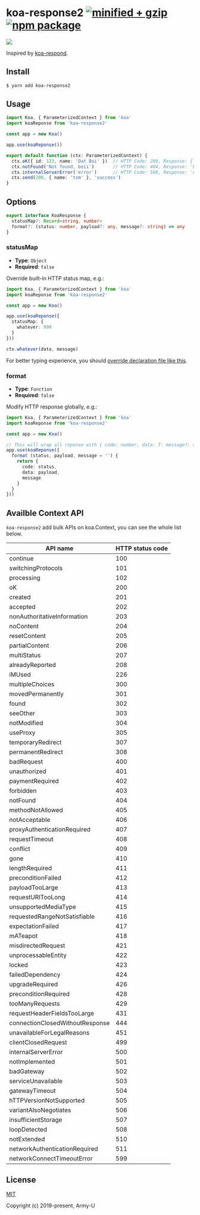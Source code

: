 # koa-response2 [![minified + gzip](https://badgen.net/bundlephobia/minzip/koa-response2)](https://bundlephobia.com/result?p=koa-response2) [![npm package](https://flat.badgen.net/npm/v/koa-response2)](https://www.npmjs.com/package/koa-response2)

<img src="https://i.imgur.com/tlrSYYr.png" />

Inspired by [koa-respond](https://github.com/jeffijoe/koa-respond).

## Install

```bash
$ yarn add koa-response2
```

## Usage

```typescript
import Koa, { ParameterizedContext } from 'koa'
import koaReponse from 'koa-response2'

const app = new Koa()

app.use(koaReponse())

export default function (ctx: ParameterizedContext) {
  ctx.oK({ id: 123, name: 'Dat Boi' })  // HTTP Code: 200, Response: { id: 123, name: 'Dat Boi' }
  ctx.notFound('Not found, boii')       // HTTP Code: 404, Response: 'Not found, boii'
  ctx.internalServerError('error')      // HTTP Code: 500, Response: 'error'
  ctx.send(200, { name: 'tom' }, 'success')
}
```

## Options

```typescript
export interface KoaResponse {
  statusMap?: Record<string, number>
  format?: (status: number, payload?: any, message?: string) => any
}
```

### statusMap

- **Type**: `Object`
- **Required**: `false`

Override built-in HTTP status map, e.g.: 

```typescript
import Koa, { ParameterizedContext } from 'koa'
import koaReponse from 'koa-response2'

const app = new Koa()

app.use(koaReponse({
  statusMap: {
    whatever: 999
  }
}))

ctx.whatever(data, message)
```

For better typing experience, you should [override declaration file like this](https://github.com/Army-U/koa-response2/blob/develop/koa.d.ts).

### format

- **Type**: `Function`
- **Required**: `false`

Modify HTTP response globally, e.g.:

```typescript
import Koa, { ParameterizedContext } from 'koa'
import koaReponse from 'koa-response2'

const app = new Koa()

// This will wrap all reponse with { code: number, data: T: message?: string } construct.
app.use(koaReponse({
  format (status, payload, message = '') {
    return {
      code: status,
      data: payload,
      message
    }
  }
}))
```

## Availble Context API

`koa-response2` add bulk APIs on koa.Context, you can see the whole list below.

| API name                        | HTTP status code |
| ------------------------------- | ---- |
| continue                        | 100  |
| switchingProtocols              | 101  |
| processing                      | 102  |
| oK                              | 200  |
| created                         | 201  |
| accepted                        | 202  |
| nonAuthoritativeInformation     | 203  |
| noContent                       | 204  |
| resetContent                    | 205  |
| partialContent                  | 206  |
| multiStatus                     | 207  |
| alreadyReported                 | 208  |
| iMUsed                          | 226  |
| multipleChoices                 | 300  |
| movedPermanently                | 301  |
| found                           | 302  |
| seeOther                        | 303  |
| notModified                     | 304  |
| useProxy                        | 305  |
| temporaryRedirect               | 307  |
| permanentRedirect               | 308  |
| badRequest                      | 400  |
| unauthorized                    | 401  |
| paymentRequired                 | 402  |
| forbidden                       | 403  |
| notFound                        | 404  |
| methodNotAllowed                | 405  |
| notAcceptable                   | 406  |
| proxyAuthenticationRequired     | 407  |
| requestTimeout                  | 408  |
| conflict                        | 409  |
| gone                            | 410  |
| lengthRequired                  | 411  |
| preconditionFailed              | 412  |
| payloadTooLarge                 | 413  |
| requestURITooLong               | 414  |
| unsupportedMediaType            | 415  |
| requestedRangeNotSatisfiable    | 416  |
| expectationFailed               | 417  |
| mATeapot                        | 418  |
| misdirectedRequest              | 421  |
| unprocessableEntity             | 422  |
| locked                          | 423  |
| failedDependency                | 424  |
| upgradeRequired                 | 426  |
| preconditionRequired            | 428  |
| tooManyRequests                 | 429  |
| requestHeaderFieldsTooLarge     | 431  |
| connectionClosedWithoutResponse | 444  |
| unavailableForLegalReasons      | 451  |
| clientClosedRequest             | 499  |
| internalServerError             | 500  |
| notImplemented                  | 501  |
| badGateway                      | 502  |
| serviceUnavailable              | 503  |
| gatewayTimeout                  | 504  |
| hTTPVersionNotSupported         | 505  |
| variantAlsoNegotiates           | 506  |
| insufficientStorage             | 507  |
| loopDetected                    | 508  |
| notExtended                     | 510  |
| networkAuthenticationRequired   | 511  |
| networkConnectTimeoutError      | 599  |

## License

[MIT](https://opensource.org/licenses/MIT)

Copyright (c) 2019-present, Army-U
